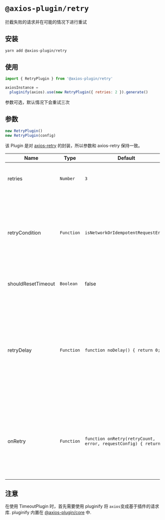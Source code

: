 # `@axios-plugin/retry`

拦截失败的请求并在可能的情况下进行重试

## 安装
```bash
yarn add @axios-plugin/retry
```

## 使用
```js
import { RetryPlugin } from '@axios-plugin/retry'

axiosInstance = 
  pluginify(axios).use(new RetryPlugin({ retries: 2 }).generate()
```
参数可选，默认情况下会重试三次

## 参数
```js
new RetryPlugin()
new RetryPlugin(config)
```
该 Plugin 是对 [axios-retry](https://github.com/softonic/axios-retry) 的封装，所以参数和 axios-retry 保持一致。

| Name | Type | Default | Description |
| --- | --- | --- | --- |
| retries | `Number` | `3` | The number of times to retry before failing. 1 = One retry after first failure |
| retryCondition | `Function` | `isNetworkOrIdempotentRequestError` | A callback to further control if a request should be retried.  By default, it retries if it is a network error or a 5xx error on an idempotent request (GET, HEAD, OPTIONS, PUT or DELETE). |
| shouldResetTimeout | `Boolean` | false | Defines if the timeout should be reset between retries |
| retryDelay | `Function` | `function noDelay() { return 0; }` | A callback to further control the delay in milliseconds between retried requests. By default there is no delay between retries. Another option is exponentialDelay ([Exponential Backoff](https://developers.google.com/analytics/devguides/reporting/core/v3/errors#backoff)). The function is passed `retryCount` and `error`. |
| onRetry | `Function` | `function onRetry(retryCount, error, requestConfig) { return; }` | A callback to notify when a retry is about to occur. Useful for tracing. By default nothing will occur. The function is passed `retryCount`, `error`, and `requestConfig`. |

## 注意
在使用 TimeoutPlugin 时，首先需要使用 pluginify 将 `axios`变成基于插件的请求库.
pluginify 内置在 [@axios-plugin/core](https://www.npmjs.com/package/@axios-plugin/core) 中.